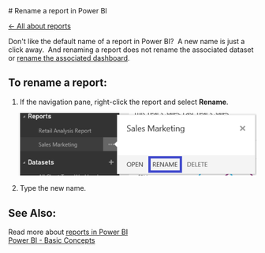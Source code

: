 <properties pageTitle="Rename a report in Power BI" description="Rename a report in Power BI" services="powerbi" documentationCenter="" authors="v-anpasi" manager="mblythe" editor=""/>
<tags ms.service="powerbi" ms.devlang="NA" ms.topic="article" ms.tgt_pltfrm="NA" ms.workload="powerbi" ms.date="06/26/2015" ms.author="v-anpasi"/>
# Rename a report in Power BI

[← All about reports](https://support.powerbi.com/knowledgebase/topics/65157-all-about-reports)

Don't like the default name of a report in Power BI?  A new name is just a click away.  And renaming a report does not rename the associated dataset or [rename the associated dashboard](http://support.powerbi.com/knowledgebase/articles/475172-rename-a-dashboard).

## To rename a report:

1.  If the navigation pane, right-click the report and select **Rename**.
    
	![](media/powerbi-service-rename-a-report/Rename-a-report-1.png)
    
2.  Type the new name.  

## See Also:
 
Read more about [reports in Power BI](http://support.powerbi.com/knowledgebase/articles/425684-reports-in-power-bi)  
[Power BI - Basic Concepts](http://support.powerbi.com/knowledgebase/articles/487029-power-bi-preview-basic-concepts)*﻿*